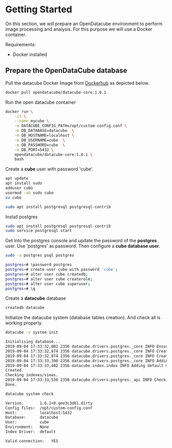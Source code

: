 # Getting Started

On this section, we will prepare an OpenDatacube environment to perform image processing and analysis. For this purpose we will use a Docker container.

Requirements:
* Docker installed

## Prepare the OpenDataCube database 

Pull the datacube Docker Image from [Dockerhub](https://hub.docker.com/r/opendatacube/datacube-core) as depicted below.

```sh 
docker pull opendatacube/datacube-core:1.6.1
```

Run the open datacube container

```sh 
docker run \
	-it \
	--name mycube \
	-e DATACUBE_CONFIG_PATH=/opt/custom-config.conf \
	-e DB_DATABASE=datacube  \
	-e DB_HOSTNAME=localhost \
	-e DB_USERNAME=cube  \
	-e DB_PASSWORD=cube  \
	-e DB_PORT=5432 \
	opendatacube/datacube-core:1.6.1 \
	bash
```

Create a **cube** user with password 'cube'.

```sh 
apt update
apt install sudo
adduser cubo
usermod -aG sudo cubo
su cubo

sudo apt install postgresql postgresql-contrib
```

Install postgres 

```sh 
sudo apt install postgresql postgresql-contrib
sudo service postgresql start
```

Get into the postgres console and update the password of the **postgres** user. Use 'postgres' as password. Then configure a **cube database user**. 

```sh 
sudo -u postgres psql postgres

postgres=# \password postgres
postgres=# create user cube with password 'cube';
postgres=# alter user cube createdb;
postgres=# alter user cube createrole;
postgres=# alter user cube superuser;
postgres=# \q
```

Create a **datacube** database

```sh 
createdb datacube
```

Initialize the datacube system (database tables creation). And check all is working properly.

```sh 
datacube -v system init

Initialising database...
2019-09-04 17:33:32,802 2356 datacube.drivers.postgres._core INFO Ensuring user roles.
2019-09-04 17:33:32,874 2356 datacube.drivers.postgres._core INFO Creating schema.
2019-09-04 17:33:32,874 2356 datacube.drivers.postgres._core INFO Creating tables.
2019-09-04 17:33:33,390 2356 datacube.drivers.postgres._core INFO Adding role grants.
2019-09-04 17:33:33,402 2356 datacube.index.index INFO Adding default metadata types.
Created.
Checking indexes/views.
2019-09-04 17:33:33,530 2356 datacube.drivers.postgres._api INFO Checking dynamic views/indexes. (rebuild views=True, indexes=False)
Done.
```


```sh 
datacube system check

Version:       1.6.1+0.gee3c3d81.dirty
Config files:  /opt/custom-config.conf
Host:          localhost:5432
Database:      datacube
User:          cube
Environment:   None
Index Driver:  default

Valid connection:	YES
``` 


